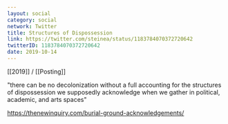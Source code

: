 ```yaml
---
layout: social
category: social
network: Twitter
title: Structures of Dispossession
link: https://twitter.com/steinea/status/1183784070372720642
twitterID: 1183784070372720642
date: 2019-10-14
---
```


[[2019]] / [[Posting]]

"there can be no decolonization without a full accounting for the structures of dispossession we supposedly acknowledge when we gather in political, academic, and arts spaces"

<https://thenewinquiry.com/burial-ground-acknowledgements/>
